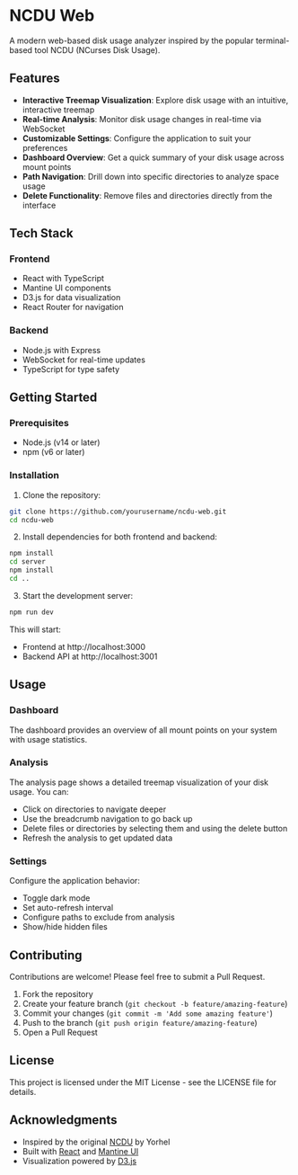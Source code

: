 # NCDU Web

A modern web-based disk usage analyzer inspired by the popular terminal-based tool NCDU (NCurses Disk Usage).

## Features

- **Interactive Treemap Visualization**: Explore disk usage with an intuitive, interactive treemap
- **Real-time Analysis**: Monitor disk usage changes in real-time via WebSocket
- **Customizable Settings**: Configure the application to suit your preferences
- **Dashboard Overview**: Get a quick summary of your disk usage across mount points
- **Path Navigation**: Drill down into specific directories to analyze space usage
- **Delete Functionality**: Remove files and directories directly from the interface

## Tech Stack

### Frontend
- React with TypeScript
- Mantine UI components
- D3.js for data visualization
- React Router for navigation

### Backend
- Node.js with Express
- WebSocket for real-time updates
- TypeScript for type safety

## Getting Started

### Prerequisites
- Node.js (v14 or later)
- npm (v6 or later)

### Installation

1. Clone the repository:
```bash
git clone https://github.com/yourusername/ncdu-web.git
cd ncdu-web
```

2. Install dependencies for both frontend and backend:
```bash
npm install
cd server
npm install
cd ..
```

3. Start the development server:
```bash
npm run dev
```

This will start:
- Frontend at http://localhost:3000
- Backend API at http://localhost:3001

## Usage

### Dashboard
The dashboard provides an overview of all mount points on your system with usage statistics.

### Analysis
The analysis page shows a detailed treemap visualization of your disk usage. You can:
- Click on directories to navigate deeper
- Use the breadcrumb navigation to go back up
- Delete files or directories by selecting them and using the delete button
- Refresh the analysis to get updated data

### Settings
Configure the application behavior:
- Toggle dark mode
- Set auto-refresh interval
- Configure paths to exclude from analysis
- Show/hide hidden files

## Contributing

Contributions are welcome! Please feel free to submit a Pull Request.

1. Fork the repository
2. Create your feature branch (`git checkout -b feature/amazing-feature`)
3. Commit your changes (`git commit -m 'Add some amazing feature'`)
4. Push to the branch (`git push origin feature/amazing-feature`)
5. Open a Pull Request

## License

This project is licensed under the MIT License - see the LICENSE file for details.

## Acknowledgments

- Inspired by the original [NCDU](https://dev.yorhel.nl/ncdu) by Yorhel
- Built with [React](https://reactjs.org/) and [Mantine UI](https://mantine.dev/)
- Visualization powered by [D3.js](https://d3js.org/) 